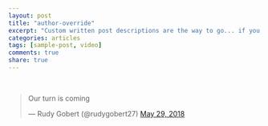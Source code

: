 ```yaml
---
layout: post
title: "author-override"
excerpt: "Custom written post descriptions are the way to go... if you're not lazy."
categories: articles
tags: [sample-post, video]
comments: true
share: true
---
```

<br>
<blockquote class="twitter-tweet" data-lang="en"><p lang="en" dir="ltr">Our turn is coming</p>&mdash; Rudy Gobert (@rudygobert27) <a href="https://twitter.com/rudygobert27/status/1001380406309150720?ref_src=twsrc%5Etfw">May 29, 2018</a></blockquote>
<script async src="https://platform.twitter.com/widgets.js" charset="utf-8"></script>
<br>
<div class="apester-media " data-media-id="5b165cd221b5c82e9614da67 " height="620 "></div>
<script async src="//static.apester.com/js/sdk/v2.0/apester-javascript-sdk.min.js"></script>
